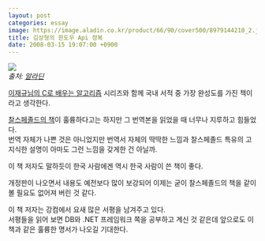 ```yaml
---
layout: post
categories: essay
image: https://image.aladin.co.kr/product/66/90/cover500/8979144210_2.jpg
title: 김상형의 윈도우 Api 정복
date: 2008-03-15 19:07:00 +0900
---
```


![](https://image.aladin.co.kr/product/66/90/cover500/8979144210_2.jpg)  
*출처: [알라딘](https://www.aladin.co.kr/shop/wproduct.aspx?ISBN=8979144210&ttbkey=ttbcrazytazo1459001&COPYPaper=1)*

[이재규님의 C로 배우는 알고리즘](/essay/2008/03/15/algorithm-with-c.html) 시리즈와 함께 국내 서적 중 가장 완성도를 가진 책이라고 생각한다.

[찰스페졸드의 책](https://www.aladin.co.kr/shop/wproduct.aspx?ItemId=527863)이 훌륭하다고는 하지만 그 번역본을 읽었을 때 너무나 지루하고 힘들었다.  
번역 자체가 나쁜 것은 아니었지만 번역서 자체의 딱딱한 느낌과 찰스페졸드 특유의 고지식한 설명이 아마도 그런 느낌을 갖게한 건 아닐까.

이 책 저자도 말하듯이 한국 사람에겐 역시 한국 사람이 쓴 책이 좋다.

개정판이 나오면서 내용도 예전보다 많이 보강되어 이제는 굳이 찰스페졸드의 책을 같이 볼 필요도 없어져 버린 것 같다.

이 책 저자는 강컴에서 요새 많은 서평을 남겨주고 있다.  
서평들을 읽어 보면 DB와 .NET 프레임워크 쪽을 공부하고 계신 것 같은데 앞으로도 이 책과 같은 훌륭한 명서가 나오길 기대한다.